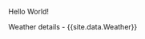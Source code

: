 Hello World!

Weather details - {{site.data.Weather}}

<!-- {% for AllWeather in site.data.Weather %}

Current temperature : {{AllWeather}}

{% endfor %}
 -->